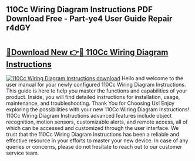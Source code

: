 ## 110Cc Wiring Diagram Instructions PDF Download Free - Part-ye4 User Guide Repair r4dGY

# <h2><a href="http://dflexz.blite.top/?on=110Cc+Wiring+Diagram+Instructions">🔗Download New 👉🔴 110Cc Wiring Diagram Instructions</a></h2>

[![110Cc Wiring Diagram Instructions download](https://i.imgur.com/lujVjoI.png)](http://dflexz.blite.top/?on=110Cc+Wiring+Diagram+Instructions)
Hello and welcome to the user manual for your newly configured 110Cc Wiring Diagram Instructions. This guide is here to help you master the functions and capabilities of your product. Inside, you will find detailed instructions for installation, usage, maintenance, and troubleshooting. Thank You for Choosing Us! Enjoy exploring the possibilities with your new 110Cc Wiring Diagram Instructions! 110Cc Wiring Diagram Instructions advanced features include object recognition, motion sensors, customizable alerts, and remote access, all of which can be accessed and customized through the user interface. We trust that the 110Cc Wiring Diagram Instructions has been a reliable and effective resource in your efforts to master your new device. In case of any queries or concerns, please do not hesitate to reach out to our customer service team.
